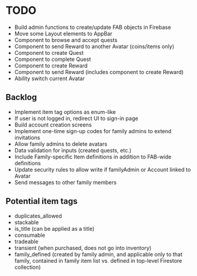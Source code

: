 # TODO

- Build admin functions to create/update FAB objects in Firebase
- Move some Layout elements to AppBar
- Component to browse and accept quests
- Component to send Reward to another Avatar (coins/items only)
- Component to create Quest
- Component to complete Quest
- Component to create Reward
- Component to send Reward (includes component to create Reward)
- Ability switch current Avatar

## Backlog

- Implement item tag options as enum-like
- If user is not logged in, redirect UI to sign-in page
- Build account creation screens
- Implement one-time sign-up codes for family admins to extend invitations
- Allow family admins to delete avatars
- Data validation for inputs (created quests, etc.)
- Include Family-specific Item definitions in addition to FAB-wide definitions
- Update security rules to allow write if familyAdmin or Account linked to Avatar
- Send messages to other family members

## Potential item tags

- duplicates_allowed
- stackable
- is_title (can be applied as a title)
- consumable
- tradeable
- transient (when purchased, does not go into inventory)
- family_defined (created by family admin, and applicable only to that family, contained in family item list vs. defined in top-level Firestore collection)
